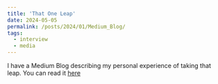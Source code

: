 ```yaml
---
title: 'That One Leap'
date: 2024-05-05
permalink: /posts/2024/01/Medium_Blog/
tags:
  - interview
  - media
---
```


I have a Medium Blog describing my personal experience of taking that leap. You can read it [here](https://medium.com/@mayankghogale/that-one-leap-413698cd3ee6) 
